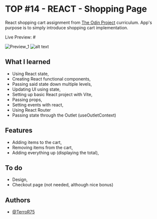 # TOP #14 - REACT - Shopping Page

React shopping cart assignment from [The Odin Project](https://www.theodinproject.com) curriculum.
App's purpose is to simply introduce shopping cart implementation.

Live Preview: #

![Preview_1](#)
![alt text](#)

## What I learned

- Using React state,
- Creating React functional components,
- Passing said state down multiple levels,
- Updating UI using state,
- Setting up basic React project with Vite,
- Passing props,
- Setting events with react,
- Using React Router
- Passing state through the Outlet (useOutletContext)

## Features

- Adding items to the cart,
- Removing items from the cart,
- Adding everything up (displaying the total),

## To do

- Design,
- Checkout page (not needed, although nice bonus)

## Authors

- [@TerroR75](https://github.com/TerroR75)
